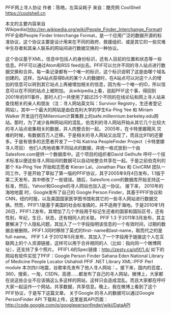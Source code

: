 PFIF网上寻人协议
作者：陈皓，左耳朵耗子
来自：酷壳网 CoolShell https://coolshell.cn

本文的主要内容来自Wikipedia(http://en.wikipedia.org/wiki/People_Finder_Interchange_Format)
PFIF全称People Finder Interchange Format，是一个应用广泛的数据开源的标准协议，这个协议主要是设计用来在不同的政府、救援组织、或是其它的一些灾难中生存者和其亲人联系的网站间进行数据交换的一种协议。

这个协议基于XML，信息中包括人的身份标识，还有人目前的位置和状态等一些信息。PFIF可以通过Atom和RSS feed出去。PFIF可以允许不同的寻人站点进行数据交换和合并。每一条记录都有一个唯一的标识，这个标识说明了这是由哪个域名创建的。这样，当A站点获得B点的某个人的数据时，在A站点可以对这个人的增加的信息可以转到其它站点上再被增加相关的信息，因为有一个唯一的ID，所以信息可以在不同的站点上被附加。
从wikipedia上看，说起PFIF这个事，得回到2001年的911事件，那时人们一共使用了超过25个不同的在线论坛和网上寻人站来查找相关的亲人和朋友（注：寻人网站英文叫：Survivor Registry，生还者登记网站）。其中一个最大的网站是由伯克利大学的学生Ka-Ping Yee 和 Miriam Walker 开发运行在Millennium计算集群上的safe.millennium.berkeley.edu网站。那时，为了减少各种网站间的混乱，伯克利的寻人网站开始从其它几个比较大的寻人站点收集相关的数据，并人肉整合到一起。
2005年，在卡特里娜飓风 灾难的时候，有数据百万人迁移。于是相关的寻人网站又出现了，而且比911的还要多。于是有很多的志愿者开发了一个叫 Katrina PeopleFinder Project（卡特里娜寻人项目） 他们人肉地收集不同站点的数据，并统一格式放到一个由Salesfore.com提供一个数据库中。这个项目的组织者David Geilhufe 呼吁一个技术标准以便这些寻人网站间的数据可以自动地整合共享在一起。于是之前伯克利的那个 Ka-Ping Yee 开始和志愿者 Kieran Lal，Jonathan Plax 和 CiviCRM 团队一同工作，于是开始了草拟了第一版的PFIF协议，其于2005年9月4日发布，1.1版于第二天发布，其中修改了一些错误。随后，Salesfore.com的数据库开始支持这一标准，然后，Yahoo!和Google的寻人网站也加入这一协议。
接下来， 2010年的海地地震 时，Google发布了自己的 Google Person Finder，其基于PFIF协议和CNN，纽约时报，以及美国国家医学图书馆和其它的一些寻人网站进行数据交换。然而，PFIF1.1是基于美国的社会标准搞的，并不适用于海地。于是2010年1月26日，PFIF1.2发布，其增加了几个字段用于标记生还者的国家和国际区号，还有性别，年纪，生日，状态，还有相同人的关联。
PFIF 1.3 于2011年3月发布，其主要解决了个人隐私问题，其加入了一个字段指明该信息的一个有效时间，过期的数据会被删除。PFIF1.3同时移除了英式的first- name和last-name，取而代之的是full-name。
PFIF 1.4 于2012年5月发布，其加入了一个字段用于链接这个人在互联网上的个人资源链接，这样可以用于合并相同的人（比如：指向同一个微博网址），还支持了多个照片。
PFIF1.4的Spec链接：http://zesty.ca/pfif/1.4/
如下的网站有软件实现了PFIF：Google Person Finder Sahana Eden National Library of Medicine People Locator Ushahidi PFIF .NET Library XML::PFIF Perl module
本次四川地震，谷歌率先发布了他人寻人网站：。接下来，国内的百度，360，搜索，一淘，CSDN，高德……都发布了自己的寻人网站，微博上，大家都在说这些企业不应该搞这么多这样的网站，这样只会造成混乱。而且大家都在呼吁大家一起运作一个网站，共享数据，共享信息。晚上，我在微博上看到了这个PFIF协议，于是写下这篇文章。
关于Google 的寻人的数据可以通过Google PersonFinder API 下载和上传，这里是其API页面：http://code.google.com/p/googlepersonfinder/wiki/DataAPI